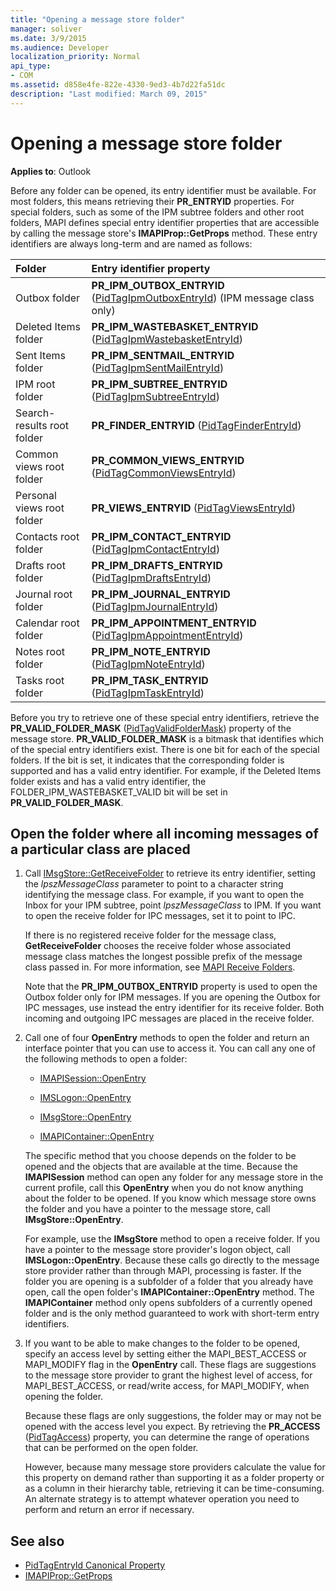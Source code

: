 ```yaml
---
title: "Opening a message store folder"
manager: soliver
ms.date: 3/9/2015
ms.audience: Developer
localization_priority: Normal
api_type:
- COM
ms.assetid: d858e4fe-822e-4330-9ed3-4b7d22fa51dc
description: "Last modified: March 09, 2015"
---
```


# Opening a message store folder

**Applies to**: Outlook 
  
Before any folder can be opened, its entry identifier must be available. For most folders, this means retrieving their **PR_ENTRYID** properties. For special folders, such as some of the IPM subtree folders and other root folders, MAPI defines special entry identifier properties that are accessible by calling the message store's **IMAPIProp::GetProps** method. These entry identifiers are always long-term and are named as follows: 
  
|**Folder**|**Entry identifier property**|
|:-----|:-----|
|Outbox folder  <br/> |**PR_IPM_OUTBOX_ENTRYID** ([PidTagIpmOutboxEntryId](pidtagipmoutboxentryid-canonical-property.md)) (IPM message class only)  <br/> |
|Deleted Items folder  <br/> |**PR_IPM_WASTEBASKET_ENTRYID** ([PidTagIpmWastebasketEntryId](pidtagipmwastebasketentryid-canonical-property.md))  <br/> |
|Sent Items folder  <br/> |**PR_IPM_SENTMAIL_ENTRYID** ([PidTagIpmSentMailEntryId](pidtagipmsentmailentryid-canonical-property.md))  <br/> |
|IPM root folder  <br/> |**PR_IPM_SUBTREE_ENTRYID** ([PidTagIpmSubtreeEntryId](pidtagipmsubtreeentryid-canonical-property.md))  <br/> |
|Search-results root folder  <br/> |**PR_FINDER_ENTRYID** ([PidTagFinderEntryId](pidtagfinderentryid-canonical-property.md))  <br/> |
|Common views root folder  <br/> |**PR_COMMON_VIEWS_ENTRYID** ([PidTagCommonViewsEntryId](pidtagcommonviewsentryid-canonical-property.md))  <br/> |
|Personal views root folder  <br/> |**PR_VIEWS_ENTRYID** ([PidTagViewsEntryId](pidtagviewsentryid-canonical-property.md))  <br/> |
|Contacts root folder  <br/> |**PR_IPM_CONTACT_ENTRYID** ([PidTagIpmContactEntryId](pidtagipmcontactentryid-canonical-property.md))  <br/> |
|Drafts root folder  <br/> |**PR_IPM_DRAFTS_ENTRYID** ([PidTagIpmDraftsEntryId](pidtagipmdraftsentryid-canonical-property.md))  <br/> |
|Journal root folder  <br/> |**PR_IPM_JOURNAL_ENTRYID** ([PidTagIpmJournalEntryId](pidtagipmjournalentryid-canonical-property.md))  <br/> |
|Calendar root folder  <br/> |**PR_IPM_APPOINTMENT_ENTRYID** ([PidTagIpmAppointmentEntryId](pidtagipmappointmententryid-canonical-property.md))  <br/> |
|Notes root folder  <br/> |**PR_IPM_NOTE_ENTRYID** ([PidTagIpmNoteEntryId](pidtagipmnoteentryid-canonical-property.md))  <br/> |
|Tasks root folder  <br/> |**PR_IPM_TASK_ENTRYID** ([PidTagIpmTaskEntryId](pidtagipmtaskentryid-canonical-property.md))  <br/> |
   
Before you try to retrieve one of these special entry identifiers, retrieve the **PR\_VALID_FOLDER_MASK** ([PidTagValidFolderMask](pidtagvalidfoldermask-canonical-property.md)) property of the message store. **PR\_VALID_FOLDER_MASK** is a bitmask that identifies which of the special entry identifiers exist. There is one bit for each of the special folders. If the bit is set, it indicates that the corresponding folder is supported and has a valid entry identifier. For example, if the Deleted Items folder exists and has a valid entry identifier, the FOLDER\_IPM_WASTEBASKET_VALID bit will be set in **PR_VALID_FOLDER_MASK**. 
  
## Open the folder where all incoming messages of a particular class are placed
  
1. Call [IMsgStore::GetReceiveFolder](imsgstore-getreceivefolder.md) to retrieve its entry identifier, setting the  _lpszMessageClass_ parameter to point to a character string identifying the message class. For example, if you want to open the Inbox for your IPM subtree, point  _lpszMessageClass_ to IPM. If you want to open the receive folder for IPC messages, set it to point to IPC. 

   If there is no registered receive folder for the message class, **GetReceiveFolder** chooses the receive folder whose associated message class matches the longest possible prefix of the message class passed in. For more information, see [MAPI Receive Folders](mapi-receive-folders.md). 
   
   Note that the **PR_IPM_OUTBOX_ENTRYID** property is used to open the Outbox folder only for IPM messages. If you are opening the Outbox for IPC messages, use instead the entry identifier for its receive folder. Both incoming and outgoing IPC messages are placed in the receive folder. 
    
2. Call one of four **OpenEntry** methods to open the folder and return an interface pointer that you can use to access it. You can call any one of the following methods to open a folder: 
    
   - [IMAPISession::OpenEntry](imapisession-openentry.md)
    
   - [IMSLogon::OpenEntry](imslogon-openentry.md)
    
   - [IMsgStore::OpenEntry](imsgstore-openentry.md)
    
   - [IMAPIContainer::OpenEntry](imapicontainer-openentry.md)
    
   The specific method that you choose depends on the folder to be opened and the objects that are available at the time. Because the **IMAPISession** method can open any folder for any message store in the current profile, call this **OpenEntry** when you do not know anything about the folder to be opened. If you know which message store owns the folder and you have a pointer to the message store, call **IMsgStore::OpenEntry**. 
    
   For example, use the **IMsgStore** method to open a receive folder. If you have a pointer to the message store provider's logon object, call **IMSLogon::OpenEntry**. Because these calls go directly to the message store provider rather than through MAPI, processing is faster. If the folder you are opening is a subfolder of a folder that you already have open, call the open folder's **IMAPIContainer::OpenEntry** method. The **IMAPIContainer** method only opens subfolders of a currently opened folder and is the only method guaranteed to work with short-term entry identifiers. 
    
3. If you want to be able to make changes to the folder to be opened, specify an access level by setting either the MAPI\_BEST\_ACCESS or MAPI\_MODIFY flag in the **OpenEntry** call. These flags are suggestions to the message store provider to grant the highest level of access, for MAPI\_BEST\_ACCESS, or read/write access, for MAPI\_MODIFY, when opening the folder. 

   Because these flags are only suggestions, the folder may or may not be opened with the access level you expect. By retrieving the **PR_ACCESS** ([PidTagAccess](pidtagaccess-canonical-property.md)) property, you can determine the range of operations that can be performed on the open folder. 
    
   However, because many message store providers calculate the value for this property on demand rather than supporting it as a folder property or as a column in their hierarchy table, retrieving it can be time-consuming. An alternate strategy is to attempt whatever operation you need to perform and return an error if necessary.
    
## See also

- [PidTagEntryId Canonical Property](pidtagentryid-canonical-property.md) 
- [IMAPIProp::GetProps](imapiprop-getprops.md)

